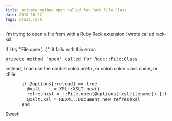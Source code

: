 ```yaml
---
title: private method open called for Rack File Class
date: 2010-10-27
tags: class,rack
---
```

I'm trying to open a file from with a Ruby Rack extension I wrote called rack-xsl.

If I try "File.open(...)", it fails with this error:

<pre class="sh_ruby">
private method `open' called for Rack::File:Class
</pre>

Instead, I can use the double colon prefix, or colon colon class name, or ::File:

<pre class="sh_ruby">
      if @options[:reload] == true
        @xslt     = XML::XSLT.new()
        refreshxsl = ::File.open(@options[:xslfilename]) {|f| f.read }
        @xslt.xsl = REXML::Document.new refreshxsl
      end
</pre>

Sweet!


